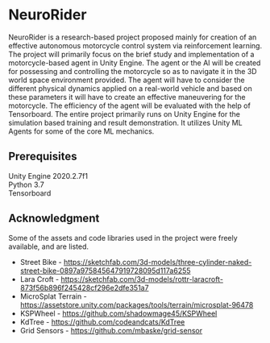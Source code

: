 # NeuroRider

NeuroRider is a research-based project proposed mainly for creation of an effective autonomous motorcycle control system via reinforcement learning. The project will primarily focus on the brief study and implementation of a motorcycle-based agent in Unity Engine. The agent or the AI will be created for possessing and controlling the motorcycle so as to navigate it in the 3D world space environment provided. The agent will have to consider the different physical dynamics applied on a real-world vehicle and based on these parameters it will have to create an effective maneuvering for the motorcycle. The efficiency of the agent will be evaluated with the help of Tensorboard. The entire project primarily runs on Unity Engine for the simulation based training and result demonstration. It utilizes Unity ML Agents for some of the core ML mechanics.

## Prerequisites
Unity Engine 2020.2.7f1 <br />
Python 3.7 <br />
Tensorboard <br />

## Acknowledgment
Some of the assets and code libraries used in the project were freely available, and are listed.
* Street Bike - https://sketchfab.com/3d-models/three-cylinder-naked-street-bike-0897a975845647919728095d117a6255 <br />
* Lara Croft - https://sketchfab.com/3d-models/rottr-laracroft-873f56b896f245428cf296e2dfe351a7 <br />
* MicroSplat Terrain - https://assetstore.unity.com/packages/tools/terrain/microsplat-96478 <br />
* KSPWheel - https://github.com/shadowmage45/KSPWheel <br />
* KdTree - https://github.com/codeandcats/KdTree <br />
* Grid Sensors - https://github.com/mbaske/grid-sensor <br />
